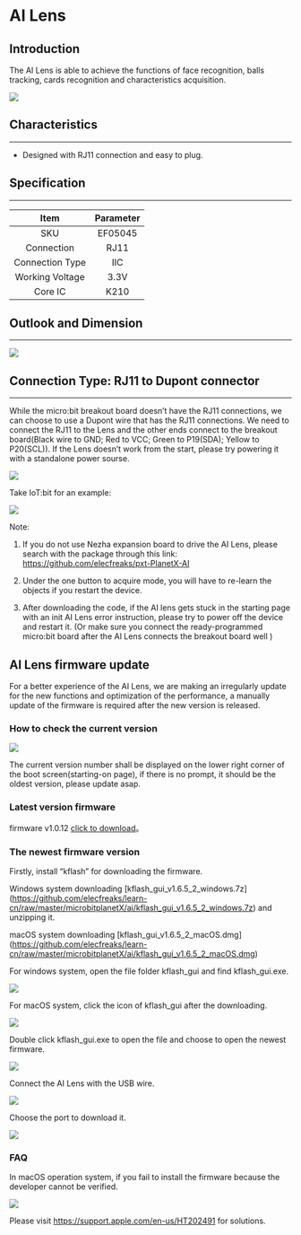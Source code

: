 # AI Lens

## Introduction
The AI Lens is able to achieve the functions of face recognition, balls tracking, cards recognition and characteristics acquisition.

![](./images/05035_01.png)

## Characteristics
---
- Designed with RJ11 connection and easy to plug.
## Specification
---

|      Item       | Parameter |
| :-------------: | :-------: |
|       SKU       |  EF05045  |
|   Connection    |   RJ11    |
| Connection Type |    IIC    |
| Working Voltage |   3.3V    |
|     Core IC     |   K210    |

## Outlook and Dimension
---


![](./images/05035_02.png)


## Connection Type: RJ11 to Dupont connector
---

While the micro:bit breakout board doesn’t have the RJ11 connections, we can choose to use a Dupont wire that has the RJ11 connections. We need to connect the RJ11 to the Lens and the other ends connect to the breakout board(Black wire to GND; Red to VCC; Green to P19(SDA); Yellow to P20(SCL)). If the Lens doesn’t work from the start, please try powering it with a standalone power sourse.

![](./images/05035_03.png)

Take IoT:bit for an example:

![](./images/05035_04.png)

Note:

1.  If you do not use Nezha expansion board to drive the AI Lens, please search with the package through this link: https://github.com/elecfreaks/pxt-PlanetX-AI

2. Under the one button to acquire mode,  you will have to re-learn the objects if you restart the device. 

3. After downloading the code, if the AI lens gets stuck in the starting page with an init AI Lens error instruction, please try to power off the device and restart it. (Or make sure you connect the ready-programmed micro:bit board after the AI Lens connects the breakout board well )




## AI Lens firmware update

For a better experience of the AI Lens, we are making an irregularly update for the new functions and optimization of the performance, a manually update of the firmware is required after the new version is released. 

### How to check the current version

![](./images/AI-gj-05.png)

The current version number shall be displayed on the lower right corner of the boot screen(starting-on page), if there is no prompt, it should be the oldest version, please update asap. 

### Latest version firmware

firmware v1.0.12 [click to download](https://github.com/elecfreaks/learn-cn/raw/master/microbitplanetX/ai/v1.0.12.kfpkg)。


### The newest firmware version

Firstly, install “kflash” for downloading the firmware.

Windows system downloading [kflash_gui_v1.6.5_2_windows.7z] (https://github.com/elecfreaks/learn-cn/raw/master/microbitplanetX/ai/kflash_gui_v1.6.5_2_windows.7z) and unzipping it. 

macOS system downloading [kflash_gui_v1.6.5_2_macOS.dmg] (https://github.com/elecfreaks/learn-cn/raw/master/microbitplanetX/ai/kflash_gui_v1.6.5_2_macOS.dmg) 

For windows system, open the file folder kflash_gui and find kflash_gui.exe.

![](./images/AI-gj-01.png)

For macOS system, click the icon of kflash_gui after the downloading. 

![](./images/AI-gj-06.png)

Double click kflash_gui.exe to open the file and choose to open the newest firmware.

![](./images/AI-gj-02.png)

Connect the AI Lens with the USB wire. 

![](./images/AI-gj-03.png)

Choose the port to download it. 

![](./images/AI-gj-04.png)


### FAQ

In macOS operation system, if you fail to install the firmware because the developer cannot be verified. 

![](./images/AI-gj-07-en.png)

Please visit https://support.apple.com/en-us/HT202491 for solutions.






